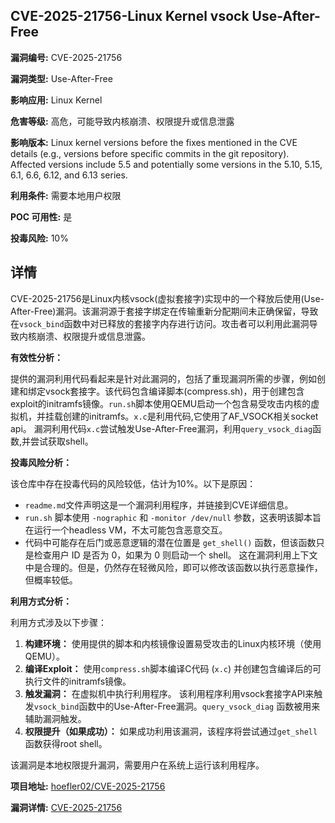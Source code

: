 ## CVE-2025-21756-Linux Kernel vsock Use-After-Free

**漏洞编号:** CVE-2025-21756

**漏洞类型:** Use-After-Free

**影响应用:** Linux Kernel

**危害等级:** 高危，可能导致内核崩溃、权限提升或信息泄露

**影响版本:** Linux kernel versions before the fixes mentioned in the CVE details (e.g., versions before specific commits in the git repository). Affected versions include 5.5 and potentially some versions in the 5.10, 5.15, 6.1, 6.6, 6.12, and 6.13 series.

**利用条件:** 需要本地用户权限

**POC 可用性:** 是

**投毒风险:** 10%

## 详情

CVE-2025-21756是Linux内核vsock(虚拟套接字)实现中的一个释放后使用(Use-After-Free)漏洞。该漏洞源于套接字绑定在传输重新分配期间未正确保留，导致在`vsock_bind`函数中对已释放的套接字内存进行访问。攻击者可以利用此漏洞导致内核崩溃、权限提升或信息泄露。

**有效性分析：**

提供的漏洞利用代码看起来是针对此漏洞的，包括了重现漏洞所需的步骤，例如创建和绑定vsock套接字。该代码包含编译脚本(compress.sh)，用于创建包含exploit的initramfs镜像。`run.sh`脚本使用QEMU启动一个包含易受攻击内核的虚拟机，并挂载创建的initramfs。`x.c`是利用代码,它使用了AF_VSOCK相关socket api。
漏洞利用代码`x.c`尝试触发Use-After-Free漏洞，利用`query_vsock_diag`函数,并尝试获取shell。

**投毒风险分析：**

该仓库中存在投毒代码的风险较低，估计为10%。以下是原因：

*   `readme.md`文件声明这是一个漏洞利用程序，并链接到CVE详细信息。
*   `run.sh` 脚本使用 `-nographic` 和 `-monitor /dev/null` 参数，这表明该脚本旨在运行一个headless VM，不太可能包含恶意交互。
*   代码中可能存在后门或恶意逻辑的潜在位置是 `get_shell()` 函数，但该函数只是检查用户 ID 是否为 0，如果为 0 则启动一个 shell。 这在漏洞利用上下文中是合理的。但是，仍然存在轻微风险，即可以修改该函数以执行恶意操作，但概率较低。

**利用方式分析：**

利用方式涉及以下步骤：

1.  **构建环境：** 使用提供的脚本和内核镜像设置易受攻击的Linux内核环境（使用QEMU）。
2.  **编译Exploit：** 使用`compress.sh`脚本编译C代码 (`x.c`) 并创建包含编译后的可执行文件的initramfs镜像。
3.  **触发漏洞：** 在虚拟机中执行利用程序。 该利用程序利用vsock套接字API来触发`vsock_bind`函数中的Use-After-Free漏洞。`query_vsock_diag` 函数被用来辅助漏洞触发。
4.  **权限提升（如果成功）：** 如果成功利用该漏洞，该程序将尝试通过`get_shell`函数获得root shell。

该漏洞是本地权限提升漏洞，需要用户在系统上运行该利用程序。

**项目地址:** [hoefler02/CVE-2025-21756](https://github.com/hoefler02/CVE-2025-21756)

**漏洞详情:** [CVE-2025-21756](https://nvd.nist.gov/vuln/detail/CVE-2025-21756)